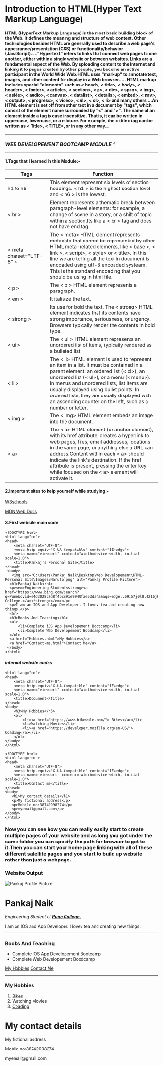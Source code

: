 # Introduction to HTML(Hyper Text Markup Language)
<!-- blockcode-->
#### __HTML (HyperText Markup Language) is the most basic building block of the Web. It defines the meaning and structure of web content. Other technologies besides HTML are generally used to describe a web page's appearance/presentation (CSS) or functionality/behavior (JavaScript)....."Hypertext" refers to links that connect web pages to one another, either within a single website or between websites. Links are a fundamental aspect of the Web. By uploading content to the Internet and linking it to pages created by other people, you become an active participant in the World Wide Web.HTML uses "markup" to annotate text, images, and other content for display in a Web browser..... HTML markup includes special "elements" such as < head>, < title>, < body>, < header>, < footer>, < article>, < section>, < p>, < div>, < span>, < img>, < aside>, < audio>, < canvas>, < datalist>, < details>, < embed>, < nav>, < output>, < progress>, < video>, < ul>, < ol>, < li> and many others....An HTML element is set off from other text in a document by "tags", which consist of the element name surrounded by "<" and ">".  The name of an element inside a tag is case insensitive. That is, it can be written in uppercase, lowercase, or a mixture. For example, the < title> tag can be written as < Title>, < TITLE>, or in any other way.___
___

### _WEB DEVELOPEMENT BOOTCAMP MODULE 1_
___
<!-- ol-->
<!-- blockquote -->
#### __1.Tags that I learned in this Module:-__
 <!-- Tables-->
 |Tags   |Function|
 |-------|--------|
 | h1  to h6|This element represent six levels of section headings. < h1 > is the highest section level and < h6 > is the lowest.|
|< hr >   |Element represents a thematic break between paragraph-level elements: for example, a change of scene in a story, or a shift of topic within a section.Its like a < br > tag and does not have end tag.|
 |< meta charset="UTF-8" >|The < meta> HTML element represents metadata that cannot be represented by other HTML meta-related elements, like < base >, < link >, < script>, < style> or < title>. In this line we are telling all the text in document is encoaded using utf-8 encoaded systeam. This is the standard encoading that you should be using in html file.|
 |< p > |The <  p > HTML element represents a paragraph.|
 |< em >| It italisize the text.|
 |< strong >|Its use for bold the text. The < strong> HTML element indicates that its contents have strong importance, seriousness, or urgency. Browsers typically render the contents in bold type.|
 |< ul >| The < ul > HTML element represents an unordered list of items, typically rendered as a bulleted list.|
 |< li > |The < li> HTML element is used to represent an item in a list. It must be contained in a parent element: an ordered list (< ol>), an unordered list (< ul>), or a menu (< menu>). In menus and unordered lists, list items are usually displayed using bullet points. In ordered lists, they are usually displayed with an ascending counter on the left, such as a number or letter.|
 |< img >|The < img> HTML element embeds an image into the document.|
 |< a>|The < a> HTML element (or anchor element), with its href attribute, creates a hyperlink to web pages, files, email addresses, locations in the same page, or anything else a URL can address.Content within each < a> should indicate the link's destination. If the href attribute is present, pressing the enter key while focused on the < a> element will activate it.|
 <!-- ol-->
 <!-- blockquote -->
#### __2.Important sites to help yourself while studying:-__
<!-- Links -->
[W3schools](https://www.w3schools.com/html/)

[MDN Web Docs](https://developer.mozilla.org/en-US/docs/Web/HTML)
<!-- ol-->
<!-- blockquote -->
#### **3.First website main code**

```
<!DOCTYPE html>
<html lang="en">
<head>
    <meta charset="UTF-8">
    <meta http-equiv="X-UA-Compatible" content="IE=edge">
    <meta name="viewport" content="width=device-width, initial-scale=1.0">
    <title>Pankaj's Personal Site</title>
</head>
 <body>
   <img src="C:\Users\Pankaj Naik\Desktop\Web Developement\HTML- Personal Site\Images\Naruto.png" alt="Pankaj Profile Picture">  
  <h1>Pankaj Naik</h1>      
  <p><em>Engineering Student<strong><a href="https://www.bing.com/search?q=Pune&cvid=e4d3028c7d8f4bcd91e9940fae53da4a&aqs=edge..69i57j0l8.4216j0j1&pglt=43&FORM=ANNTA1&PC=ASTS">Pune College.</a></strong></em></p>
  <p>I am an IOS and App Developer. I lovev tea and creating new things.</p>
  <hr>
  <h3>Books And Teaching</h3>
  <ul>
      <li>Complete iOS App Developement Bootcamp</li>
      <li>Complete Web Developement Boodcamp</li>
  </ul>
  <a href="Hobbies.html">My Hobbies</a>
  <a href="Contact-me.html">Contact Me</a>
 </body>
</html>
```
<!-- blockquote-->
#### ___internal website codes___
```<!DOCTYPE html>
<html lang="en">
<head>
    <meta charset="UTF-8">
    <meta http-equiv="X-UA-Compatible" content="IE=edge">
    <meta name="viewport" content="width=device-width, initial-scale=1.0">
    <title>Document</title>
</head>
<body>
    <h3>My Hobbies</h3>
    <ol>
        <li><a href="https://www.bikewale.com/"> Bikes</a></li>
        <li>Watching Movies</li>
        <li><a href="https://developer.mozilla.org/en-US/"> Coading</a></li>
    </ol>  
</body>
</html>
```
```
<!DOCTYPE html>
<html lang="en">
<head>
    <meta charset="UTF-8">
    <meta http-equiv="X-UA-Compatible" content="IE=edge">
    <meta name="viewport" content="width=device-width, initial-scale=1.0">
    <title>Contact me</title>
</head>
<body>
   <h1>My contact details</h1> 
   <p>My fictional address</p>
   <p>Mobile no:38742998274</p>
   <p>myemail@gmail.com</p>
</body>
</html>
```

<!-- blockquote-->
### Now you can see how you can really easily start to create multiple pages of your website and as long you got under the same folder you can specify the path for browser to get to it.Then you can start your home page linking with all of these different satellite pages and you start to build up website rather than just a webpage.

<!-- codeblock -->
### **Website Output**


<!DOCTYPE html>
<html lang="en">
<head>
    <meta charset="UTF-8">
    <meta http-equiv="X-UA-Compatible" content="IE=edge">
    <meta name="viewport" content="width=device-width, initial-scale=1.0">
   
</head>
 <body>
   <img src="C:\Users\Pankaj Naik\Desktop\Web Developement\HTML- Personal Site\Images\Naruto.png" alt="Pankaj Profile Picture">  
  <h1>Pankaj Naik</h1>      
  <p><em>Engineering Student at <strong><a href="https://www.bing.com/search?q=Pune&cvid=e4d3028c7d8f4bcd91e9940fae53da4a&aqs=edge..69i57j0l8.4216j0j1&pglt=43&FORM=ANNTA1&PC=ASTS"> Pune College.</a></strong></em></p>
  <p>I am an IOS and App Developer. I lovev tea and creating new things.</p>
  <hr>
  <h3>Books And Teaching</h3>
  <ul>
      <li>Complete iOS App Developement Bootcamp</li>
      <li>Complete Web Developement Boodcamp</li>
  </ul>
  <a href="Hobbies.html">My Hobbies</a>
  <a href="Contact-me.html">Contact Me</a>
 </body>
</html>

<!-- blockquote-->
___

<!DOCTYPE html>
<html lang="en">
<head>
    <meta charset="UTF-8">
    <meta http-equiv="X-UA-Compatible" content="IE=edge">
    <meta name="viewport" content="width=device-width, initial-scale=1.0">
   
</head>
<body>
    <h3>My Hobbies</h3>
    <ol>
        <li><a href="https://www.bikewale.com/"> Bikes</a></li>
        <li>Watching Movies</li>
        <li><a href="https://developer.mozilla.org/en-US/"> Coading</a></li>
    </ol>  
</body>
</html>

<!DOCTYPE html>
<html lang="en">
<head>
    <meta charset="UTF-8">
    <meta http-equiv="X-UA-Compatible" content="IE=edge">
    <meta name="viewport" content="width=device-width, initial-scale=1.0">
    
</head>
<body>
   <h1>My contact details</h1> 
   <p>My fictional address</p>
   <p>Mobile no:38742998274</p>
   <p>myemail@gmail.com</p>
</body>
</html>
